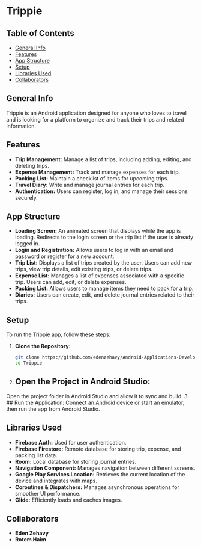 # Trippie

## Table of Contents
* [General Info](#general-info)
* [Features](#features)
* [App Structure](#app-structure)
* [Setup](#setup)
* [Libraries Used](#libraries-used)
* [Collaborators](#collaborators)

## General Info
Trippie is an Android application designed for anyone who loves to travel and is looking for a platform to organize and track their trips and related information.

## Features
* **Trip Management:** Manage a list of trips, including adding, editing, and deleting trips.
* **Expense Management:** Track and manage expenses for each trip.
* **Packing List:** Maintain a checklist of items for upcoming trips.
* **Travel Diary:** Write and manage journal entries for each trip.
* **Authentication:** Users can register, log in, and manage their sessions securely.

## App Structure
* **Loading Screen:** An animated screen that displays while the app is loading. Redirects to the login screen or the trip list if the user is already logged in.
* **Login and Registration:** Allows users to log in with an email and password or register for a new account.
* **Trip List:** Displays a list of trips created by the user. Users can add new trips, view trip details, edit existing trips, or delete trips.
* **Expense List:** Manages a list of expenses associated with a specific trip. Users can add, edit, or delete expenses.
* **Packing List:** Allows users to manage items they need to pack for a trip.
* **Diaries:** Users can create, edit, and delete journal entries related to their trips.

## Setup
To run the Trippie app, follow these steps:

1. **Clone the Repository:**
   ```bash
   git clone https://github.com/edenzehavy/Android-Applications-Development-In-Kotlin.git
   cd Trippie
2. ## Open the Project in Android Studio:
Open the project folder in Android Studio and allow it to sync and build.
3. ## Run the Application:
Connect an Android device or start an emulator, then run the app from Android Studio.

## Libraries Used
- **Firebase Auth:** Used for user authentication.
- **Firebase Firestore:** Remote database for storing trip, expense, and packing list data.
- **Room:** Local database for storing journal entries.
- **Navigation Component:** Manages navigation between different screens.
- **Google Play Services Location:** Retrieves the current location of the device and integrates with maps.
- **Coroutines & Dispatchers:** Manages asynchronous operations for smoother UI performance.
- **Glide:** Efficiently loads and caches images.

## Collaborators
- **Eden Zehavy**
- **Rotem Haim**
